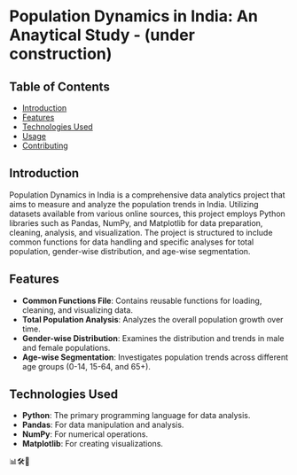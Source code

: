 # Population Dynamics in India: An Anaytical Study - (under construction)

## Table of Contents
- [Introduction](#introduction)
- [Features](#features)
- [Technologies Used](#technologies-used)
- [Usage](#usage)
- [Contributing](#contributing)

## Introduction
Population Dynamics in India is a comprehensive data analytics project that aims to measure and analyze the population trends in India. Utilizing datasets available from various online sources, this project employs Python libraries such as Pandas, NumPy, and Matplotlib for data preparation, cleaning, analysis, and visualization. The project is structured to include common functions for data handling and specific analyses for total population, gender-wise distribution, and age-wise segmentation.

## Features
- **Common Functions File**: Contains reusable functions for loading, cleaning, and visualizing data.
- **Total Population Analysis**: Analyzes the overall population growth over time.
- **Gender-wise Distribution**: Examines the distribution and trends in male and female populations.
- **Age-wise Segmentation**: Investigates population trends across different age groups (0-14, 15-64, and 65+).

## Technologies Used
- **Python**: The primary programming language for data analysis.
- **Pandas**: For data manipulation and analysis.
- **NumPy**: For numerical operations.
- **Matplotlib**: For creating visualizations.


 📊🛠️🐍  
